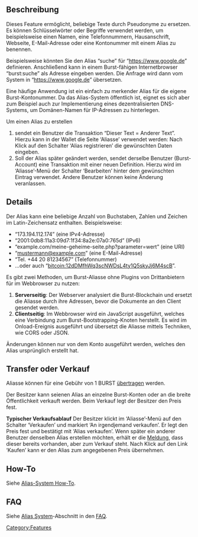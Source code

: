 <languages/>

Beschreibung
------------

Dieses Feature ermöglicht, beliebige Texte durch Pseudonyme zu ersetzen. Es können Schlüsselwörter oder Begriffe verwendet werden, um beispielsweise einen Namen, eine Telefonnummern, Hausanschrift, Webseite, E-Mail-Adresse oder eine Kontonummer mit einem Alias zu benennen.

Beispielsweise könnten Sie den Alias “suche” für “<https://www.google.de>” definieren. Anschließend kann in einem Burst-fähigen Internetbrowser “burst:suche” als Adresse eingeben werden. Die Anfrage wird dann vom System in “<https://www.google.de>” übersetzen.

Eine häufige Anwendung ist ein einfach zu merkender Alias für die eigene Burst-Kontonummer. Da das Alias-System öffentlich ist, eignet es sich aber zum Beispiel auch zur Implementierung eines dezentralisierten DNS-Systems, um Domänen-Namen für IP-Adressen zu hinterlegen.

Um einen Alias zu erstellen

1.  sendet ein Benutzer die Transaktion “Dieser Text = Anderer Text”. Hierzu kann in der Wallet die Seite ‘Aliasse’ verwendet werden: Nach Klick auf den Schalter ‘Alias registrieren’ die gewünschten Daten eingeben.
2.  Soll der Alias später geändert werden, sendet derselbe Benutzer (Burst-Account) eine Transaktion mit einer neuen Definition. Hierzu wird im ‘Aliasse’-Menü der Schalter ‘Bearbeiten’ hinter dem gewünschten Eintrag verwendet. Andere Benutzer können keine Änderung veranlassen.

Details
-------

Der Alias kann eine beliebige Anzahl von Buchstaben, Zahlen und Zeichen im Latin-Zeichensatz enthalten. Beispielsweise:

-   “173.194.112.174” (eine IPv4-Adresse)
-   “2001:0db8:11a3:09d7:1f34:8a2e:07a0:765d” (IPv6)
-   “example.com/meine-geheime-seite.php?parameter=wert” (eine URI)
-   “mustermann@example.com” (eine E-Mail-Adresse)
-   “Tel. +44 20 81234567” (Telefonnummer)
-   ...oder auch “<bitcoin:12dDMfhWq3scNWDsL4ty1Q5skyJj6M4scB>”.

Es gibt zwei Methoden, um Burst-Aliasse ohne Plugins von Drittanbietern für im Webbrowser zu nutzen:

1.  **Serverseitig**: Der Webserver analysiert die Burst-Blockchain und ersetzt die Aliasse durch ihre Adressen, bevor die Dokumente an den Client gesendet werden.
2.  **Clientseitig**: Im Webbrowser wird ein JavaScript ausgeführt, welches eine Verbindung zum Burst-Bootstrapping-Knoten herstellt. Es wird im Onload-Ereignis ausgeführt und übersetzt die Aliasse mittels Techniken, wie CORS oder JSON.

Änderungen können nur von dem Konto ausgeführt werden, welches den Alias ursprünglich erstellt hat.

Transfer oder Verkauf
---------------------

Aliasse können für eine Gebühr von 1 BURST [übertragen](how-to-createalias.md) werden.

Der Besitzer kann seienen Alias an einzelne Burst-Konten oder an die breite Öffentlichkeit verkauft werden. Beim Verkauf legt der Besitzer den Preis fest.

**Typischer Verkaufsablauf** Der Besitzer klickt im ‘Aliasse’-Menü auf den Schalter ‘Verkaufen’ und markiert ‘An irgendjemand verkaufen’. Er legt den Preis fest und bestätigt mit ‘Alias verkaufen’. Wenn später ein anderer Benutzer denselben Alias erstellen möchten, erhält er die [Meldung](-file-de-alias-kaufen-png.md), dass dieser bereits vorhanden, aber zum Verkauf steht. Nach Klick auf den Link ‘Kaufen’ kann er den Alias zum angegebenen Preis übernehmen.

How-To
------

Siehe [Alias-System How-To](how-to-alias.md).

FAQ
---

Siehe [Alias System](faq-the-burst-alias-system.md)-Abschnitt in den [FAQ](faq.md).

<Category:Features>
